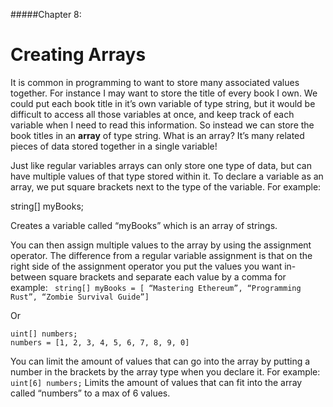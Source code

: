 #####Chapter 8:

# Creating Arrays

<!-- <ContentWrapp>
  <div class="imgContainer">
    <img alt="story_image_2_0" src="/images/chapter/man.svg" width="150px" height="150px">
  </div>

  <div class="itemsContainer">
    <div class="item-text">
     Connect your artwork to the price of gold or ETH or overall Market Cap. Mention the concept of “Hybrid Smart Contracts”. 
    </div>
  </div>
</ContentWrapp> -->

It is common in programming to want to store many associated values together. For instance I may want to store the title of every book I own. We could put each book title in it’s own variable of type string, but it would be difficult to access all those variables at once, and keep track of each variable when I need to read this information. So instead we can store the book titles in an **array** of type string. What is an array? It’s many related pieces of data stored together in a single variable!

Just like regular variables arrays can only store one type of data, but can have multiple values of that type stored within it. To declare a variable as an array, we put square brackets next to the type of the variable. For example:

string[]  myBooks;

Creates a variable called “myBooks” which is an array of strings.

You can then assign multiple values to the array by using the assignment operator. The difference from a regular variable assignment is that on the right side of the assignment operator you put the values you want in-between square brackets and separate each value by a comma for example:
`
string[] myBooks = [ “Mastering Ethereum”, “Programming Rust”, “Zombie Survival Guide”]`

Or 
```
uint[] numbers;
numbers = [1, 2, 3, 4, 5, 6, 7, 8, 9, 0]
```

You can limit the amount of values that can go into the array by putting a number in the brackets by the array type when you declare it. For example:
`
uint[6] numbers;`
Limits the amount of values that can fit into the array called “numbers” to a max of 6 values.


